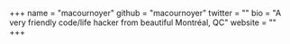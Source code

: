 +++
name = "macournoyer"
github = "macournoyer"
twitter = ""
bio = "A very friendly code/life hacker from beautiful Montréal, QC"
website = ""
+++
